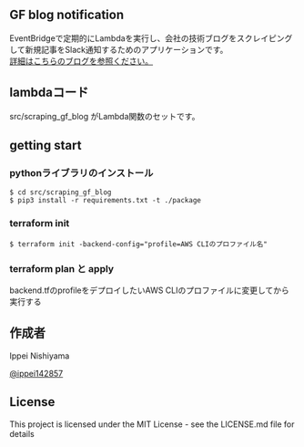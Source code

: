## GF blog notification

EventBridgeで定期的にLambdaを実行し、会社の技術ブログをスクレイピングして新規記事をSlack通知するためのアプリケーションです。  
[詳細はこちらのブログを参照ください。](https://www.geekfeed.co.jp/geekblog/blog_notification_bot)

## lambdaコード

src/scraping_gf_blog
がLambda関数のセットです。

## getting start

### pythonライブラリのインストール

```shell
$ cd src/scraping_gf_blog
$ pip3 install -r requirements.txt -t ./package
```

### terraform init

```shell
$ terraform init -backend-config="profile=AWS CLIのプロファイル名"
```

### terraform plan と apply

backend.tfのprofileをデプロイしたいAWS CLIのプロファイルに変更してから実行する

## 作成者

Ippei Nishiyama

[@ippei142857](https://twitter.com/ippei142857)

## License

This project is licensed under the MIT License - see the LICENSE.md file for details